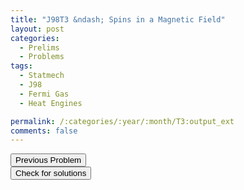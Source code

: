 ```yaml
---
title: "J98T3 &ndash; Spins in a Magnetic Field"
layout: post
categories:
  - Prelims
  - Problems
tags:
  - Statmech
  - J98
  - Fermi Gas
  - Heat Engines

permalink: /:categories/:year/:month/T3:output_ext
comments: false
---
```

<object data="1998J3T.pdf" type="application/pdf" width="100%" height="500"></object>

<div class='navbar'>
	<div float='left'><button onclick="window.location='T2.html'" >Previous Problem</button></div>
	<div float='center'><button onclick="window.location='https://princetonprelim.com/prelim/0/'">Check for solutions</button></div>
	<div float='right'><button onclick="window.location='M1.html'" style='visibility: hidden;'> Next Problem</button></div>
</div>
